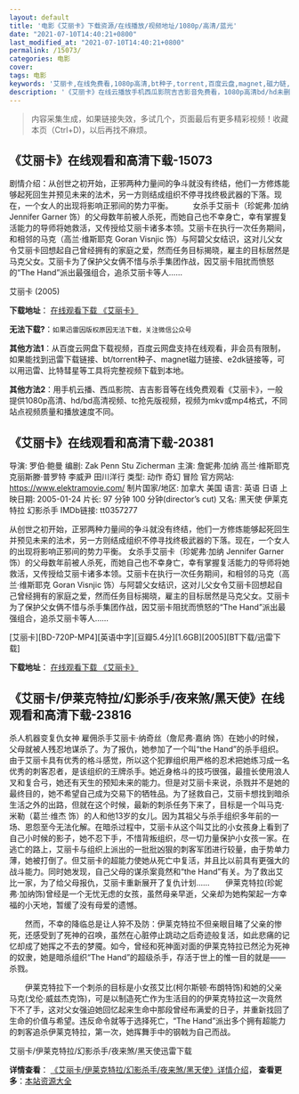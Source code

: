 ```yaml
---
layout: default
title: '电影《艾丽卡》下载资源/在线播放/视频地址/1080p/高清/蓝光'
date: "2021-07-10T14:40:21+0800"
last_modified_at: "2021-07-10T14:40:21+0800"
permalink: /15073/
categories: 电影
cover:
tags: 电影
keywords: '艾丽卡,在线免费看,1080p高清,bt种子,torrent,百度云盘,magnet,磁力链,迅雷下载资源'
description: '《艾丽卡》在线云播放手机西瓜影院吉吉影音免费看，1080p高清bd/hd未删减完整版和tc抢先枪版，mkv/mp4格式，附带bt/torrent种子、magnet/磁力链、百度云盘、网盘资源迅雷下载链接'
---
```


>内容采集生成，如果链接失效，多试几个，页面最后有更多精彩视频！收藏本页（Ctrl+D)，以后再找不麻烦。


## 《艾丽卡》在线观看和高清下载-15073

剧情介绍：从创世之初开始，正邪两种力量间的争斗就没有终结，他们一方修炼能够起死回生并预见未来的法术，另一方则结成组织不停寻找终极武器的下落。现在，一个女人的出现将影响正邪间的势力平衡。  　　女杀手艾丽卡（珍妮弗·加纳 Jennifer Garner 饰）的父母数年前被人杀死，而她自己也不幸身亡，幸有掌握复活能力的导师将她救活，又传授给艾丽卡诸多本领。艾丽卡在执行一次任务期间，和相邻的马克（高兰·维斯耶克 Goran Visnjic 饰）与阿碧父女结识，这对儿父女令艾丽卡回想起自己曾经拥有的家庭之爱，然而任务目标揭晓，雇主的目标居然是马克父女。艾丽卡为了保护父女俩不惜与杀手集团作战，因艾丽卡阻扰而愤怒的“The Hand”派出最强组合，追杀艾丽卡等人……


艾丽卡 (2005)

**下载地址**： [在线观看下载 《艾丽卡》](https://www.btbtdy.me/btdy/dy4824.html) 


**无法下载?**：`如果迅雷因版权原因无法下载，关注微信公众号 `

**其他方法1**：从百度云网盘下载视频，百度云网盘支持在线观看，非会员有限制，如果能找到迅雷下载链接、bt/torrent种子、magnet磁力链接、e2dk链接等，可以用迅雷、比特彗星等工具将完整视频下载到本地。

**其他方法2**：用手机云播、西瓜影院、吉吉影音等在线免费观看《艾丽卡》，一般提供1080p高清、hd/bd高清视频、tc抢先版视频，视频为mkv或mp4格式，不同站点视频质量和播放速度不同。


## 《艾丽卡》在线观看和高清下载-20381

导演: 罗伯·鲍曼 编剧: Zak Penn Stu Zicherman 主演: 詹妮弗·加纳 高兰·维斯耶克 克丽斯滕·普罗特 李威尹 田川洋行 类型: 动作 奇幻 冒险 官方网站: https://www.elektramovie.com/ 制片国家/地区: 加拿大 美国 语言: 英语 日语 上映日期: 2005-01-24 片长: 97 分钟 100 分钟(director’s cut) 又名: 黑天使 伊莱克特拉 幻影杀手 IMDb链接: tt0357277

从创世之初开始，正邪两种力量间的争斗就没有终结，他们一方修炼能够起死回生并预见未来的法术，另一方则结成组织不停寻找终极武器的下落。现在，一个女人的出现将影响正邪间的势力平衡。 女杀手艾丽卡（珍妮弗·加纳 Jennifer Garner 饰）的父母数年前被人杀死，而她自己也不幸身亡，幸有掌握复活能力的导师将她救活，又传授给艾丽卡诸多本领。艾丽卡在执行一次任务期间，和相邻的马克（高兰·维斯耶克 Goran Visnjic 饰）与阿碧父女结识，这对儿父女令艾丽卡回想起自己曾经拥有的家庭之爱，然而任务目标揭晓，雇主的目标居然是马克父女。艾丽卡为了保护父女俩不惜与杀手集团作战，因艾丽卡阻扰而愤怒的“The Hand”派出最强组合，追杀艾丽卡等人……


[艾丽卡][BD-720P-MP4][英语中字][豆瓣5.4分][1.6GB][2005][BT下载/迅雷下载]

**下载地址**： [在线观看下载 《艾丽卡》](https://www.btdx8.com/torrent/elektra_2005.html) 


## 《艾丽卡/伊莱克特拉/幻影杀手/夜来煞/黑天使》在线观看和高清下载-23816

杀人机器变复仇女神 雇佣杀手艾丽卡·纳奇丝（詹尼弗&middot;嘉纳 饰）在她小的时候，父母就被人残忍地谋杀了。为了报仇，她参加了一个叫“the Hand”的杀手组织。由于艾丽卡具有优秀的格斗感觉，所以这个犯罪组织用严格的忍术把她练习成一名优秀的刺客忍者，是该组织的王牌杀手。她近身格斗的技巧很强，最擅长使用浪人叉和复合弓，她还有天生的预知未来的能力。但是对艾丽卡来说，杀戮并不是她的最终目的，她不希望自己成为交易下的牺牲品。为了拯救自己，艾丽卡想找到暗杀生活之外的出路，但就在这个时候，最新的刺杀任务下来了，目标是一个叫马克·米勒（葛兰&middot;维杰 饰）的人和他13岁的女儿。因为其祖父与杀手组织多年前的一场、恩怨至今无法化解。在暗杀过程中，艾丽卡从这个叫艾比的小女孩身上看到了自己小时候的影子，她不忍下手，不惜背叛组织，尽一切力量保护小女孩一家。在逃亡的路上，艾丽卡与组织上派出的一批批凶狠的刺客军团进行较量，由于势单力薄，她被打倒了。但艾丽卡的超能力使她从死亡中复活，并且比以前具有更强大的战斗能力。同时她发现，自己父母的谋杀案竟然和“the Hand”有关。为了救出艾比一家，为了给父母报仇，艾丽卡重新展开了复仇计划&hellip;…　　伊莱克特拉(珍妮弗&middot;加纳饰)曾经是一个无忧无虑的女孩，虽然母亲早逝，父亲却为她构架起一方幸福的小天地，暂缓了没有母爱的遗憾。</p>　　然而，不幸的降临总是让人猝不及防：伊莱克特拉不但亲眼目睹了父亲的惨死，还感受到了死神的召唤，虽然在心脏停止跳动之后奇迹般复活，如此悲痛的记忆却成了她挥之不去的梦魇。如今，曾经和死神面对面的伊莱克特拉已然沦为死神的奴隶，她是暗杀组织“The Hand”的超级杀手，存活于世上的惟一目的就是——杀戮。</p>　　伊莱克特拉下一个刺杀的目标是小女孩艾比(柯尔斯顿·布朗特饰)和她的父亲马克(戈伦·威兹杰克饰)，可是以制造死亡作为生活目的的伊莱克特拉这一次竟然下不了手，这对父女强迫她回忆起来生命中那段曾经布满爱的日子，并重新找回了生命的价值与希望。违反命令就等于选择死亡，&ldquo;The Hand”派出多个拥有超能力的刺客追杀伊莱克特拉，第一次，她挥舞手中的钢戟为自己而战。</p>


艾丽卡/伊莱克特拉/幻影杀手/夜来煞/黑天使迅雷下载

**详情查看**： [《艾丽卡/伊莱克特拉/幻影杀手/夜来煞/黑天使》详情介绍](/movie/23816/)， **查看更多**：[本站资源大全](/movie/t/all/)


